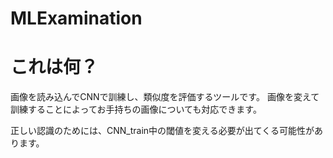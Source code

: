 # MLExamination
# これは何？

画像を読み込んでCNNで訓練し、類似度を評価するツールです。
画像を変えて訓練することによってお手持ちの画像についても対応できます。

正しい認識のためには、CNN_train中の閾値を変える必要が出てくる可能性があります。
